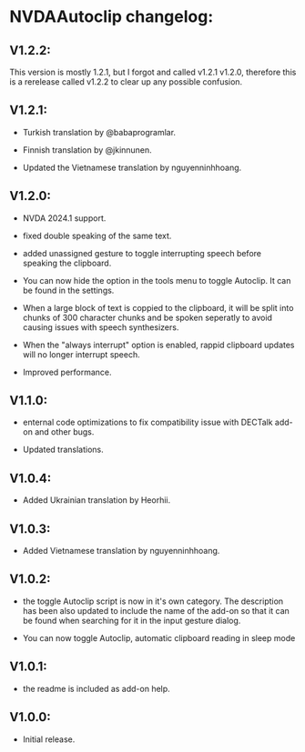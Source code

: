 # NVDAAutoclip changelog:
## V1.2.2:

This version is mostly 1.2.1, but I forgot and called v1.2.1 v1.2.0, therefore this is a rerelease called v1.2.2 to clear up any possible confusion.

## V1.2.1:

- Turkish translation by @babaprogramlar.

- Finnish translation by @jkinnunen.

- Updated the Vietnamese translation by nguyenninhhoang.


## V1.2.0:

- NVDA 2024.1 support.

- fixed double speaking of the same text.

- added unassigned gesture to toggle interrupting speech before speaking the clipboard.

- You can now hide the option in the tools menu to toggle Autoclip. It can be found in the settings.

- When a large block of text is coppied to the clipboard, it will be split into chunks of 300 character chunks and be spoken seperatly to avoid causing issues with speech synthesizers.

- When the "always interrupt" option is enabled, rappid clipboard updates will no longer  interrupt speech.

- Improved performance.


## V1.1.0:

- enternal code optimizations to fix compatibility issue with DECTalk add-on and other bugs.

- Updated translations.


## V1.0.4:

- Added Ukrainian translation by Heorhii.


## V1.0.3:

- Added Vietnamese translation by nguyenninhhoang.


## V1.0.2:

- the toggle Autoclip script is now in it's own category. The description has been also updated to include the name of the add-on so that it can be found when searching for it in the input gesture dialog.

- You can now toggle Autoclip, automatic clipboard reading in sleep mode


## V1.0.1:

- the readme is included as add-on help.


## V1.0.0:

- Initial release.
